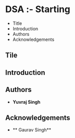 # DSA :- Starting

 - Title
 - Introduction
 - Authors
 - Acknowledgements

## Tile
 
 

## Introduction

## Authors

 - **Yuvraj Singh**

## Acknowledgements

 - ** Gaurav Singh**


